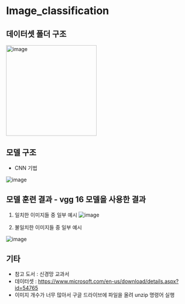 # Image_classification

## 데이터셋 폴더 구조
<img width="247" alt="image" src="https://user-images.githubusercontent.com/65940253/185730142-0b79fd81-0c40-4022-ae0c-2633c740a479.png">


## 모델 구조
- CNN 기법

![image](https://user-images.githubusercontent.com/65940253/185729984-098e2433-c95b-4c64-a553-d724e41af34f.png)

## 모델 훈련 결과 - vgg 16 모델을 사용한 결과
1) 일치한 이미지들 중 일부 예시
![image](https://user-images.githubusercontent.com/65940253/185730175-9f515da2-3592-45a5-8b77-bf500b8f1e16.png)


2) 불일치한 이미지들 중 일부 예시

![image](https://user-images.githubusercontent.com/65940253/185730187-60fbebc0-9462-408a-94e7-5cf993180e04.png)

## 기타
- 참고 도서 : 신경망 교과서
- 데이터셋 : https://www.microsoft.com/en-us/download/details.aspx?id=54765
- 이미지 개수가 너무 많아서 구글 드라이브에 파일을 올려 unzip 명령어 실행
